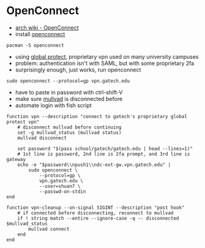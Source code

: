 # OpenConnect

- [arch wiki - OpenConnect](https://wiki.archlinux.org/title/OpenConnect)
- install [openconnect](https://www.infradead.org/openconnect/index.html)

```shell
pacman -S openconnect
```

- using [global
  protect](https://www.infradead.org/openconnect/globalprotect.html),
  proprietary vpn used on many university campuses
- problem: authentication isn't with SAML, but with some proprietary 2fa
- surprisingly enough, just works, run openconnect

```shell
sudo openconnect --protocol=gp vpn.gatech.edu
```

- have to paste in password with ctrl-shift-V
- make sure [mullvad](/pkgs/tools/networking/mullvad.md) is disconnected before
- automate login with fish script

```fish
function vpn --description "connect to gatech's proprietary global protect vpn"
    # disconnect mullvad before continuing
    set -g mullvad_status (mullvad status)
    mullvad disconnect

    set password "$(pass school/gatech/gatech.edu | head --lines=1)"
    # 1st line is password, 2nd line is 2fa prompt, and 3rd line is gateway
    echo -e "$password\\npush1\\ndc-ext-gw.vpn.gatech.edu" |
        sudo openconnect \
            --protocol=gp \
            vpn.gatech.edu \
            --user=shuan7 \
            --passwd-on-stdin
end

function vpn-cleanup --on-signal SIGINT --description "post hook"
    # if connected before disconnecting, reconnect to mullvad
    if ! string match --entire --ignore-case -q -- disconnected $mullvad_status
        mullvad connect
    end
end
```
